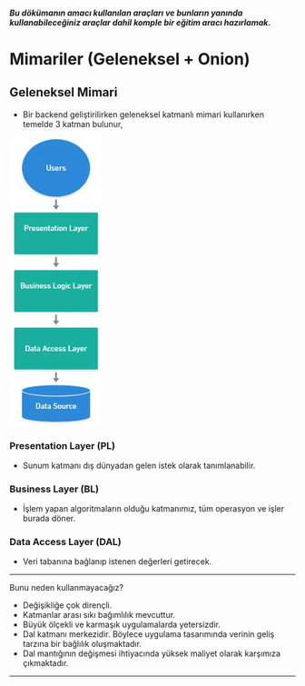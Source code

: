 ##### Bu dökümanın amacı kullanılan araçları ve bunların yanında kullanabileceğiniz araçlar dahil komple bir eğitim aracı hazırlamak.

# Mimariler (Geleneksel + Onion)
## Geleneksel Mimari
- Bir backend geliştirilirken geleneksel katmanlı mimari kullanırken temelde 3 katman bulunur,

![alt text](ReadmeResources/image.png)
### Presentation Layer (PL)
- Sunum katmanı dış dünyadan gelen istek olarak tanımlanabilir.
### Business Layer (BL)
- İşlem yapan algoritmaların olduğu katmanımız, tüm operasyon ve işler burada döner.
### Data Access Layer (DAL)
- Veri tabanına bağlanıp istenen değerleri getirecek.
---
 Bunu neden kullanmayacağız? 
- Değişikliğe çok dirençli.
- Katmanlar arası sıkı bağımlılık mevcuttur.
- Büyük ölçekli ve karmaşık uygulamalarda yetersizdir.
- Dal katmanı merkezidir. Böylece uygulama tasarımında verinin geliş tarzına bir bağlılık oluşmaktadır.
- Dal mantığının değişmesi ihtiyacında yüksek maliyet olarak karşımıza çıkmaktadır.
---

